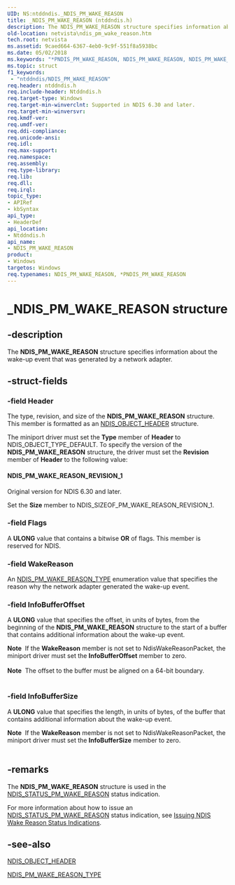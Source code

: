 ```yaml
---
UID: NS:ntddndis._NDIS_PM_WAKE_REASON
title: _NDIS_PM_WAKE_REASON (ntddndis.h)
description: The NDIS_PM_WAKE_REASON structure specifies information about the wake-up event that was generated by a network adapter.
old-location: netvista\ndis_pm_wake_reason.htm
tech.root: netvista
ms.assetid: 9caed664-6367-4eb0-9c9f-551f8a5938bc
ms.date: 05/02/2018
ms.keywords: "*PNDIS_PM_WAKE_REASON, NDIS_PM_WAKE_REASON, NDIS_PM_WAKE_REASON structure [Network Drivers Starting with Windows Vista], PNDIS_PM_WAKE_REASON, PNDIS_PM_WAKE_REASON structure pointer [Network Drivers Starting with Windows Vista], _NDIS_PM_WAKE_REASON, netvista.ndis_pm_wake_reason, ntddndis/NDIS_PM_WAKE_REASON, ntddndis/PNDIS_PM_WAKE_REASON"
ms.topic: struct
f1_keywords:
 - "ntddndis/NDIS_PM_WAKE_REASON"
req.header: ntddndis.h
req.include-header: Ntddndis.h
req.target-type: Windows
req.target-min-winverclnt: Supported in NDIS 6.30 and later.
req.target-min-winversvr: 
req.kmdf-ver: 
req.umdf-ver: 
req.ddi-compliance: 
req.unicode-ansi: 
req.idl: 
req.max-support: 
req.namespace: 
req.assembly: 
req.type-library: 
req.lib: 
req.dll: 
req.irql: 
topic_type:
- APIRef
- kbSyntax
api_type:
- HeaderDef
api_location:
- Ntddndis.h
api_name:
- NDIS_PM_WAKE_REASON
product:
- Windows
targetos: Windows
req.typenames: NDIS_PM_WAKE_REASON, *PNDIS_PM_WAKE_REASON
---
```


# _NDIS_PM_WAKE_REASON structure


## -description



The <b>NDIS_PM_WAKE_REASON</b> structure specifies information about the wake-up event that was generated by a network adapter.




## -struct-fields




### -field Header

The type, revision, and size of the <b>NDIS_PM_WAKE_REASON</b> structure. This member is formatted as an <a href="https://docs.microsoft.com/windows-hardware/drivers/ddi/ntddndis/ns-ntddndis-_ndis_object_header">NDIS_OBJECT_HEADER</a> structure.

The miniport driver must set the <b>Type</b> member of <b>Header</b> to NDIS_OBJECT_TYPE_DEFAULT. To specify the version of the <b>NDIS_PM_WAKE_REASON</b> structure, the driver must set the <b>Revision</b> member of <b>Header</b> to the following value: 





#### NDIS_PM_WAKE_REASON_REVISION_1

Original version for NDIS 6.30 and later.

Set the <b>Size</b> member to NDIS_SIZEOF_PM_WAKE_REASON_REVISION_1.


### -field Flags

A <b>ULONG</b> value that contains a bitwise <b>OR</b> of flags. This member is reserved for NDIS.




### -field WakeReason

An <a href="https://docs.microsoft.com/windows-hardware/drivers/ddi/ntddndis/ne-ntddndis-_ndis_pm_wake_reason_type">NDIS_PM_WAKE_REASON_TYPE</a> enumeration value that specifies the reason why the network adapter generated the wake-up event.


### -field InfoBufferOffset

A <b>ULONG</b> value that specifies the offset, in units of bytes, from the beginning of the <b>NDIS_PM_WAKE_REASON</b> structure to the start of a buffer that contains additional information about the wake-up event.

<div class="alert"><b>Note</b>  If the  <b>WakeReason</b> member is not set to NdisWakeReasonPacket, the miniport driver must set the <b>InfoBufferOffset</b> member to zero.</div>
<div> </div>
<div class="alert"><b>Note</b>  The offset to the buffer must be aligned on a 64-bit boundary.</div>
<div> </div>

### -field InfoBufferSize

A <b>ULONG</b> value that specifies the length, in units of bytes, of the buffer that contains additional information about the wake-up event. 

<div class="alert"><b>Note</b>  If the  <b>WakeReason</b> member is not set to NdisWakeReasonPacket, the miniport driver must set the <b>InfoBufferSize</b> member to zero.</div>
<div> </div>

## -remarks



The <b>NDIS_PM_WAKE_REASON</b> structure is used in the <a href="https://docs.microsoft.com/windows-hardware/drivers/network/ndis-status-pm-wake-reason">NDIS_STATUS_PM_WAKE_REASON</a> status indication.

For more information about how to issue an <a href="https://docs.microsoft.com/windows-hardware/drivers/network/ndis-status-pm-wake-reason">NDIS_STATUS_PM_WAKE_REASON</a> status indication, see <a href="https://docs.microsoft.com/windows-hardware/drivers/network/issuing-ndis-wake-reason-indications">Issuing NDIS Wake Reason Status Indications</a>.




## -see-also




<b></b>



<a href="https://docs.microsoft.com/windows-hardware/drivers/ddi/ntddndis/ns-ntddndis-_ndis_object_header">NDIS_OBJECT_HEADER</a>



<a href="https://docs.microsoft.com/windows-hardware/drivers/ddi/ntddndis/ne-ntddndis-_ndis_pm_wake_reason_type">NDIS_PM_WAKE_REASON_TYPE</a>
 

 

